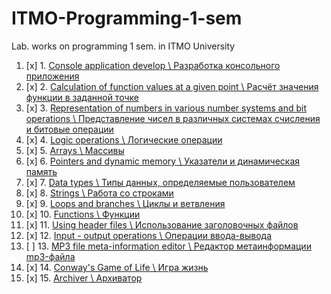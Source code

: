 # ITMO-Programming-1-sem
Lab. works on programming 1 sem. in ITMO University

1. [x] 1. [Console application develop \ Разработка консольного приложения](#)
2. [x] 2. [Calculation of function values at a given point \ Расчёт значения функции в заданной точке](#)
3. [x] 3. [Representation of numbers in various number systems and bit operations \ Представление чисел в различных системах счисления и битовые операции](https://github.com/geySerP/ITMO-Programming-1-sem/tree/master/Lab%203)
4. [x] 4. [Logic operations \ Логические операции](https://github.com/geySerP/ITMO-Programming-1-sem/tree/master/Lab%204)
5. [x] 5. [Arrays \ Массивы](https://github.com/geySerP/ITMO-Programming-1-sem/tree/master/Lab%205)
6. [x] 6. [Pointers and dynamic memory \ Указатели и динамическая память](https://github.com/geySerP/ITMO-Programming-1-sem/tree/master/Lab%206)
7. [x] 7. [Data types \ Типы данных, определяемые пользователем](https://github.com/geySerP/ITMO-Programming-1-sem/tree/master/Lab%207)
8. [x] 8. [Strings \ Работа со строками](https://github.com/geySerP/ITMO-Programming-1-sem/tree/master/Lab%208)
9. [x] 9. [Loops and branches \ Циклы и ветвления](https://github.com/geySerP/ITMO-Programming-1-sem/tree/master/Lab%209)
10. [x] 10. [Functions \ Функции](https://github.com/geySerP/ITMO-Programming-1-sem/tree/master/Lab%2010)
11. [x] 11. [Using header files \ Использование заголовочных файлов](https://github.com/geySerP/ITMO-Programming-1-sem/tree/master/Lab%2011)
12. [x] 12. [Input - output operations \ Операции ввода-вывода](https://github.com/geySerP/ITMO-Programming-1-sem/tree/master/Lab%2012)
13. [ ] 13. [MP3 file meta-information editor \ Редактор метаинформации mp3-файла](#)
14. [x] 14. [Conway's Game of Life \ Игра жизнь](https://github.com/geySerP/ITMO-Programming-1-sem/tree/master/Lab%2014)
15. [х] 15. [Archiver \ Архиватор](#)
